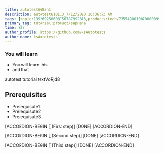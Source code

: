 ```yaml
---
title: autotest668zn1
description: autotest610I13_7/12/2020 10:36:53 AM
tags: [topic:139269250608756787992873,products:tech/73554900100700000996,tutorial:experience/advanced]
primary_tag: tutorial:product/sapHana
time: 827
author_profile: https://github.com/ksAutotests
author_name: ksAutotests
---
```

### You will learn
- You will learn this
- and that

autotest tutorial textVoRjd8

## Prerequisites
- Prerequisute1
- Prerequisute2
- Prerequisute3

[ACCORDION-BEGIN [](First step)]
[DONE]
[ACCORDION-END]

[ACCORDION-BEGIN [](Second step)]
[DONE]
[ACCORDION-END]

[ACCORDION-BEGIN [](Third step)]
[DONE]
[ACCORDION-END]

